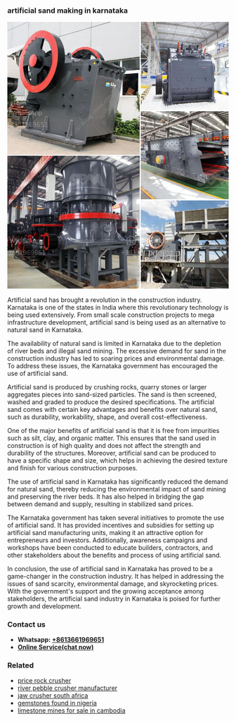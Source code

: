 <h3>artificial sand making in karnataka</h3><img src='1708499184.jpg' alt=''><p>Artificial sand has brought a revolution in the construction industry. Karnataka is one of the states in India where this revolutionary technology is being used extensively. From small scale construction projects to mega infrastructure development, artificial sand is being used as an alternative to natural sand in Karnataka.</p><p>The availability of natural sand is limited in Karnataka due to the depletion of river beds and illegal sand mining. The excessive demand for sand in the construction industry has led to soaring prices and environmental damage. To address these issues, the Karnataka government has encouraged the use of artificial sand.</p><p>Artificial sand is produced by crushing rocks, quarry stones or larger aggregates pieces into sand-sized particles. The sand is then screened, washed and graded to produce the desired specifications. The artificial sand comes with certain key advantages and benefits over natural sand, such as durability, workability, shape, and overall cost-effectiveness.</p><p>One of the major benefits of artificial sand is that it is free from impurities such as silt, clay, and organic matter. This ensures that the sand used in construction is of high quality and does not affect the strength and durability of the structures. Moreover, artificial sand can be produced to have a specific shape and size, which helps in achieving the desired texture and finish for various construction purposes.</p><p>The use of artificial sand in Karnataka has significantly reduced the demand for natural sand, thereby reducing the environmental impact of sand mining and preserving the river beds. It has also helped in bridging the gap between demand and supply, resulting in stabilized sand prices.</p><p>The Karnataka government has taken several initiatives to promote the use of artificial sand. It has provided incentives and subsidies for setting up artificial sand manufacturing units, making it an attractive option for entrepreneurs and investors. Additionally, awareness campaigns and workshops have been conducted to educate builders, contractors, and other stakeholders about the benefits and process of using artificial sand.</p><p>In conclusion, the use of artificial sand in Karnataka has proved to be a game-changer in the construction industry. It has helped in addressing the issues of sand scarcity, environmental damage, and skyrocketing prices. With the government's support and the growing acceptance among stakeholders, the artificial sand industry in Karnataka is poised for further growth and development.</p><h3>Contact us</h3><ul><li><strong>Whatsapp:&nbsp;<a href="https://wa.me/8613661969651">+8613661969651</a></strong></li><li><a href="https://swt.shibang-china.com/?git&amp;zhl&amp;artificial sand making in karnataka"><strong>Online Service(chat now)</strong></a></li></ul><h3>Related</h3><ul><li><a href='price rock crusher.md'>price rock crusher</a></li><li><a href='river pebble crusher manufacturer.md'>river pebble crusher manufacturer</a></li><li><a href='jaw crusher south africa.md'>jaw crusher south africa</a></li><li><a href='gemstones found in nigeria.md'>gemstones found in nigeria</a></li><li><a href='limestone mines for sale in cambodia.md'>limestone mines for sale in cambodia</a></li></ul>